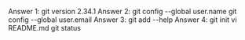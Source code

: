 Answer 1: git version 2.34.1
Answer 2: git config --global user.name
          git config --global user.email
Answer 3: git add --help
Answer 4: git init
          vi README.md
          git status

